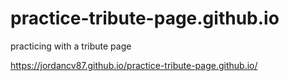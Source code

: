 # practice-tribute-page.github.io
practicing with a tribute page 

https://jordancv87.github.io/practice-tribute-page.github.io/
